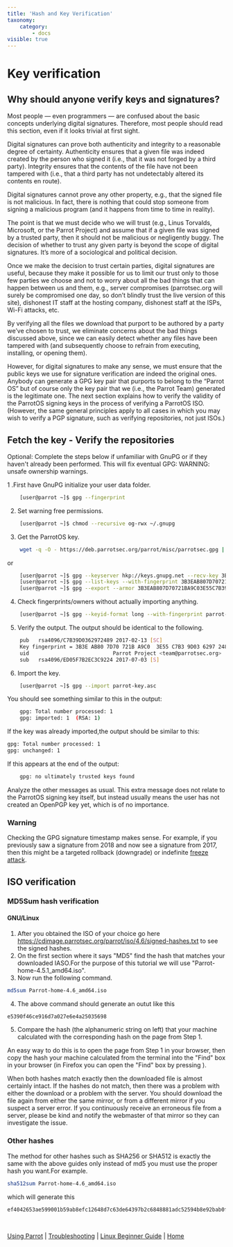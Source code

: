 ```yaml
---
title: 'Hash and Key Verification'
taxonomy:
    category:
        - docs
visible: true
---
```

# Key verification

## Why should anyone verify keys and signatures?

Most people — even programmers — are confused about the basic concepts underlying digital signatures. Therefore, most people should read this section, even if it looks trivial at first sight.

Digital signatures can prove both authenticity and integrity to a reasonable degree of certainty. Authenticity ensures that a given file was indeed created by the person who signed it (i.e., that it was not forged by a third party). Integrity ensures that the contents of the file have not been tampered with (i.e., that a third party has not undetectably altered its contents en route).

Digital signatures cannot prove any other property, e.g., that the signed file is not malicious. In fact, there is nothing that could stop someone from signing a malicious program (and it happens from time to time in reality).

The point is that we must decide who we will trust (e.g., Linus Torvalds, Microsoft, or the Parrot Project) and assume that if a given file was signed by a trusted party, then it should not be malicious or negligently buggy. The decision of whether to trust any given party is beyond the scope of digital signatures. It’s more of a sociological and political decision.

Once we make the decision to trust certain parties, digital signatures are useful, because they make it possible for us to limit our trust only to those few parties we choose and not to worry about all the bad things that can happen between us and them, e.g., server compromises (parrotsec.org will surely be compromised one day, so don’t blindly trust the live version of this site), dishonest IT staff at the hosting company, dishonest staff at the ISPs, Wi-Fi attacks, etc.

By verifying all the files we download that purport to be authored by a party we’ve chosen to trust, we eliminate concerns about the bad things discussed above, since we can easily detect whether any files have been tampered with (and subsequently choose to refrain from executing, installing, or opening them).

However, for digital signatures to make any sense, we must ensure that the public keys we use for signature verification are indeed the original ones. Anybody can generate a GPG key pair that purports to belong to the “Parrot OS” but of course only the key pair that we (i.e., the Parrot Team) generated is the legitimate one. The next section explains how to verify the validity of the ParrotOS signing keys in the process of verifying a ParrotOS ISO. (However, the same general principles apply to all cases in which you may wish to verify a PGP signature, such as verifying repositories, not just ISOs.)




## Fetch the key - Verify the repositories

Optional: Complete the steps below if unfamiliar with GnuPG or if they haven't already been performed. This will fix eventual GPG: WARNING: unsafe ownership warnings. 

1 .First have GnuPG initialize your user data folder.
```bash
    [user@parrot ~]$ gpg --fingerprint
```

2. Set warning free permissions.
```bash
    [user@parrot ~]$ chmod --recursive og-rwx ~/.gnupg
```

3. Get the ParrotOS key.
```bash
    wget -q -O - https://deb.parrotsec.org/parrot/misc/parrotsec.gpg | gpg --import
```
or
```bash 
    [user@parrot ~]$ gpg --keyserver hkp://keys.gnupg.net --recv-key 3B3EAB807D70721BA9C03E55C7B39D0362972489
    [user@parrot ~]$ gpg --list-keys --with-fingerprint 3B3EAB807D70721BA9C03E55C7B39D0362972489 
    [user@parrot ~]$ gpg --export --armor 3B3EAB807D70721BA9C03E55C7B39D0362972489 > parrot-key.asc
```

4. Check fingerprints/owners without actually importing anything.
```bash
    [user@parrot ~]$ gpg --keyid-format long --with-fingerprint parrot-key.asc
```
5. Verify the output.
The output should be identical to the following.
```bash
    pub   rsa4096/C7B39D0362972489 2017-02-13 [SC]
    Key fingerprint = 3B3E AB80 7D70 721B A9C0  3E55 C7B3 9D03 6297 2489
    uid                           Parrot Project <team@parrotsec.org>
    sub   rsa4096/ED05F7B2EC3C9224 2017-07-03 [S]
```

6. Import the key.
```bash 
    [user@parrot ~]$ gpg --import parrot-key.asc
```
You should see something similar to this in the output:
```bash
    gpg: Total number processed: 1
    gpg: imported: 1  (RSA: 1)
```
If the key was already imported,the output should be similar to this:
```bash 
gpg: Total number processed: 1
gpg: unchanged: 1
```
If this appears at the end of the output:
```bash 
    gpg: no ultimately trusted keys found
```
Analyze the other messages as usual. This extra message does not relate to the ParrotOS signing key itself, but instead usually means the user has not created an OpenPGP key yet, which is of no importance.

### Warning
	
Checking the GPG signature timestamp makes sense. For example, if you previously saw a signature from 2018 and now see a signature from 2017, then this might be a targeted rollback (downgrade) or indefinite [freeze attack](https://github.com/theupdateframework/tuf/blob/develop/SECURITY.md). 

## ISO verification 

### MD5Sum hash verification

#### GNU/Linux

1. After you obtained the ISO of your choice go here https://cdimage.parrotsec.org/parrot/iso/4.6/signed-hashes.txt to see the signed hashes.
2. On the first section where it says "MD5" find the hash that matches your downloaded IASO.For the purpose of this tutorial we will use "Parrot-home-4.5.1_amd64.iso".
3. Now run the following command.
```bash 
md5sum Parrot-home-4.6_amd64.iso
```
4. The above command should generate an outut like this
```bash
e5390f46ce916d7a027e6e4a25035698 
```
5. Compare the hash (the alphanumeric string on left) that your machine calculated with the corresponding hash on the page from Step 1.

An easy way to do this is to open the page from Step 1 in your browser, then copy the hash your machine calculated from the terminal into the "Find" box in your browser (in Firefox you can open the "Find" box by pressing <Ctrl> <F>).

When both hashes match exactly then the downloaded file is almost certainly intact. If the hashes do not match, then there was a problem with either the download or a problem with the server. You should download the file again from either the same mirror, or from a different mirror if you suspect a server error. If you continuously receive an erroneous file from a server, please be kind and notify the webmaster of that mirror so they can investigate the issue. 

### Other hashes

The method for other hashes such as SHA256 or SHA512 is exactly the same with the above guides only instead of md5 you must use the proper hash you want.For example.
```bash
sha512sum Parrot-home-4.6_amd64.iso
```
which will generate this
```bash
ef4042653ae599001b59ab8efc12648d7c63de64397b2c6848881adc52594b8e92bab0f9b22d81d81650bf1299faabf4d279b14fdfc8bb993335236adf571b27
```
&nbsp;

[Using Parrot](https://www.parrotsec.org/docs/info/start/) | [Troubleshooting](https://www.parrotsec.org/docs/trbl/start/) | [Linux Beginner Guide](https://www.parrotsec.org/docs/library/lbg-basics/) | [Home](https://www.parrotsec.org/docs/)
